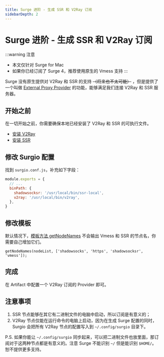 ```yaml
---
title: Surge 进阶 - 生成 SSR 和 V2Ray 订阅
sidebarDepth: 2
---
```


# Surge 进阶 - 生成 SSR 和 V2Ray 订阅

:::warning 注意
- 本文仅针对 Surge for Mac
- 如果你已经订阅了 Surge 4，推荐使用原生的 Vmess 支持
:::

Surge 没有原生提供对 V2Ray 和 SSR 的支持 ~~（将来也不太可能）~~ ，但是提供了一个叫做 [External Proxy Provider](https://medium.com/@Blankwonder/surge-mac-new-features-external-proxy-provider-375e0e9ea660) 的功能，能够满足我们连接 V2Ray 和 SSR 服务器。

## 开始之前

在一切开始之前，你需要确保本地已经安装了 V2Ray 和 SSR 的可执行文件。

- [安装 V2Ray](https://github.com/v2ray/homebrew-v2ray)
- [安装 SSR](/guide/install-ssr-local.md)

## 修改 Surgio 配置

找到 `surgio.conf.js`，补充如下字段：

```js
module.exports = {
  // ...
  binPath: {
    shadowsocksr: '/usr/local/bin/ssr-local',
    v2ray: '/usr/local/bin/v2ray',
  },
}
```

## 修改模板

默认情况下，[模板方法 getNodeNames](/guide/custom-template.md#getnodenames-nodelist-nodetypelist-filter) 不会输出 Vmess 和 SSR 的节点名，你需要自己增加它们。

```
getNodeNames(nodeList, ['shadowsocks', 'https', 'shadowsocksr', 'vmess']);
```

## 完成

在 Artifact 中配置一个 V2Ray 订阅的 Provider 即可。

## 注意事项

1. SSR 节点能够在其它有二进制文件的电脑中启动，所以订阅是有意义的；
2. V2Ray 节点仅能在运行命令的电脑上启动，因为在生成 Surge 配置的同时，Surgio 会把所有 V2Ray 节点的配置写入到 `~/.config/surgio` 目录下。

P.S. 如果你能让 `~/.config/surgio` 同步起来，可以把二进制文件也放里面，那订阅对于这两种节点都是有意义的。注意 Surge 不能识别 `~/` 但是能识别 `$HOME/`。恕不提供更多支持。
